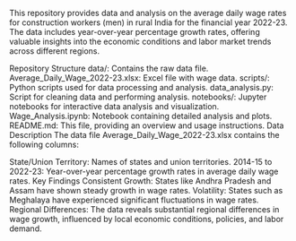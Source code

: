 This repository provides data and analysis on the average daily wage rates for construction workers (men) in rural India for the financial year 2022-23. The data includes year-over-year percentage growth rates, offering valuable insights into the economic conditions and labor market trends across different regions.

Repository Structure
data/: Contains the raw data file.
Average_Daily_Wage_2022-23.xlsx: Excel file with wage data.
scripts/: Python scripts used for data processing and analysis.
data_analysis.py: Script for cleaning data and performing analysis.
notebooks/: Jupyter notebooks for interactive data analysis and visualization.
Wage_Analysis.ipynb: Notebook containing detailed analysis and plots.
README.md: This file, providing an overview and usage instructions.
Data Description
The data file Average_Daily_Wage_2022-23.xlsx contains the following columns:

State/Union Territory: Names of states and union territories.
2014-15 to 2022-23: Year-over-year percentage growth rates in average daily wage rates.
Key Findings
Consistent Growth: States like Andhra Pradesh and Assam have shown steady growth in wage rates.
Volatility: States such as Meghalaya have experienced significant fluctuations in wage rates.
Regional Differences: The data reveals substantial regional differences in wage growth, influenced by local economic conditions, policies, and labor demand.
